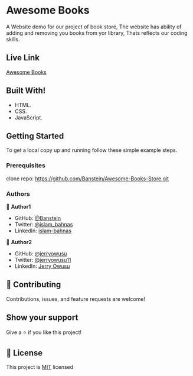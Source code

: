 # Awesome Books

A Website demo for our project of book store, The website has ability of adding and removing you books from yor library, Thats reflects our coding skills.


## Live Link

[Awesome Books](https://banstein.github.io/Awesome-Books-Store/)

## Built With!

- HTML.
- CSS.
- JavaScript.

## Getting Started

To get a local copy up and running follow these simple example steps.

### Prerequisites

clone repo: https://github.com/Banstein/Awesome-Books-Store.git

### Authors

👤 **Author1**

- GitHub: [@Banstein](https://github.com/Banstein)
- Twitter: [@islam_bahnas](https://twitter.com/islam_bahnas)
- LinkedIn: [islam-bahnas](www.linkedin.com/in/islam-bahnas)

👤 **Author2**

- GitHub: [@jerryowusu](https://github.com/jerryowusu)
- Twitter: [@jerryowusu11](https://twitter.com/jerryowusu11)
- LinkedIn: [Jerry Owusu](https://www.linkedin.com/in/jeremiah-owusu-b50a70173/)



## 🤝 Contributing

Contributions, issues, and feature requests are welcome!

## Show your support

Give a ⭐️ if you like this project!

## 📝 License

This project is [MIT](LICENSE) licensed
